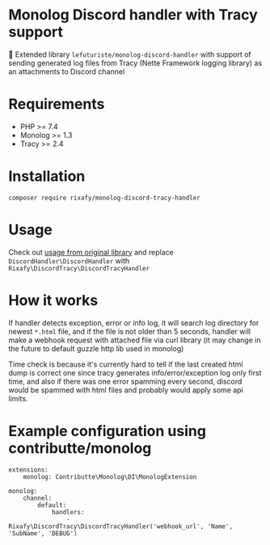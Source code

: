 # Monolog Discord handler with Tracy support
📝 Extended library `lefuturiste/monolog-discord-handler` with support of sending generated log files from Tracy (Nette Framework logging library) as an attachments to Discord channel

# Requirements
- PHP >= 7.4
- Monolog >= 1.3
- Tracy >= 2.4

# Installation
```
composer require rixafy/monolog-discord-tracy-handler
```

# Usage

Check out [usage from original library](https://github.com/lefuturiste/monolog-discord-handler#2-usage) and replace `DiscordHandler\DiscordHandler` with `Rixafy\DiscordTracy\DiscordTracyHandler`

# How it works
If handler detects exception, error or info log, it will search log directory for newest `*.html` file, and if the file is not older than 5 seconds, handler will make a webhook request with attached file via curl library (it may change in the future to default guzzle http lib used in monolog)

Time check is because it's currently hard to tell if the last created html dump is correct one since tracy generates info/error/exception log only first time, and also if there was one error spamming every second, discord would be spammed with html files and probably would apply some api limits.

# Example configuration using contributte/monolog

```neon
extensions:
    monolog: Contributte\Monolog\DI\MonologExtension

monolog:
    channel:
        default:
            handlers:
                - Rixafy\DiscordTracy\DiscordTracyHandler('webhook_url', 'Name', 'SubName', 'DEBUG')
```
